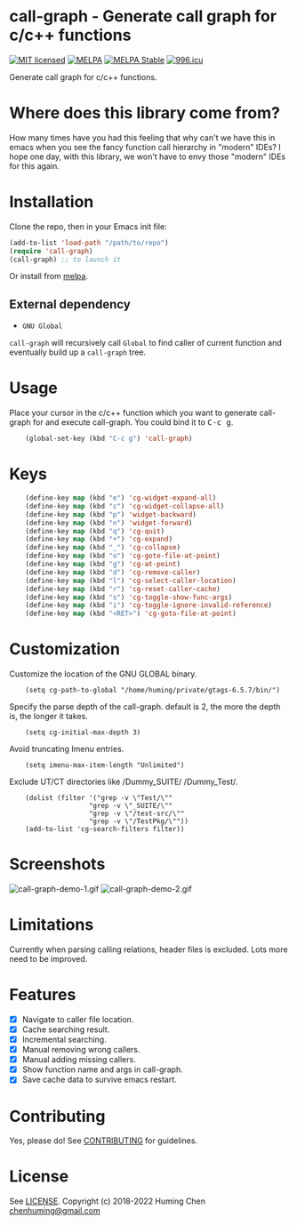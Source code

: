# call-graph - Generate call graph for c/c++ functions

[![MIT licensed](https://img.shields.io/badge/license-MIT-blue.svg)](COPYING.md)
[![MELPA](https://melpa.org/packages/call-graph-badge.svg)](https://melpa.org/#/call-graph)
[![MELPA Stable](https://stable.melpa.org/packages/call-graph-badge.svg)](https://stable.melpa.org/#/call-graph)
[![996.icu](https://img.shields.io/badge/link-996.icu-red.svg)](https://996.icu)

Generate call graph for c/c++ functions.

# Where does this library come from?

How many times have you had this feeling that
why can't we have this in emacs when you see
the fancy function call hierarchy in "modern" IDEs?
I hope one day, with this library, we won't have
to envy those "modern" IDEs for this again.

# Installation

Clone the repo, then in your Emacs init file:

```lisp
(add-to-list 'load-path "/path/to/repo")
(require 'call-graph)
(call-graph) ;; to launch it
```

Or install from [melpa](https://melpa.org/#/call-graph).

## External dependency

* `GNU Global`

`call-graph` will recursively call `Global` to find caller of
current function and eventually build up a `call-graph` tree.

# Usage

Place your cursor in the c/c++ function which you want to generate
call-graph for and execute call-graph.
You could bind it to <kbd>C-c g</kbd>.

```lisp
    (global-set-key (kbd "C-c g") 'call-graph)
```

# Keys

```lisp
    (define-key map (kbd "e") 'cg-widget-expand-all)
    (define-key map (kbd "c") 'cg-widget-collapse-all)
    (define-key map (kbd "p") 'widget-backward)
    (define-key map (kbd "n") 'widget-forward)
    (define-key map (kbd "q") 'cg-quit)
    (define-key map (kbd "+") 'cg-expand)
    (define-key map (kbd "_") 'cg-collapse)
    (define-key map (kbd "o") 'cg-goto-file-at-point)
    (define-key map (kbd "g") 'cg-at-point)
    (define-key map (kbd "d") 'cg-remove-caller)
    (define-key map (kbd "l") 'cg-select-caller-location)
    (define-key map (kbd "r") 'cg-reset-caller-cache)
    (define-key map (kbd "s") 'cg-toggle-show-func-args)
    (define-key map (kbd "i") 'cg-toggle-ignore-invalid-reference)
    (define-key map (kbd "<RET>") 'cg-goto-file-at-point)
```

# Customization

Customize the location of the GNU GLOBAL binary.

```
    (setq cg-path-to-global "/home/huming/private/gtags-6.5.7/bin/")
```

Specify the parse depth of the call-graph.
default is 2, the more the depth is, the longer it takes.

```
    (setq cg-initial-max-depth 3)
```

Avoid truncating Imenu entries.

```
    (setq imenu-max-item-length "Unlimited")
```

Exclude UT/CT directories like /Dummy_SUITE/ /Dummy_Test/.

```
    (dolist (filter '("grep -v \"Test/\""
                    "grep -v \"_SUITE/\""
                    "grep -v \"/test-src/\""
                    "grep -v \"/TestPkg/\""))
    (add-to-list 'cg-search-filters filter))
```

# Screenshots

![call-graph-demo-1.gif](img/call-graph-demo-1.gif)
![call-graph-demo-2.gif](img/call-graph-demo-2.gif)

# Limitations

Currently when parsing calling relations, header files is excluded.
Lots more need to be improved.

# Features

- [x] Navigate to caller file location.
- [x] Cache searching result.
- [x] Incremental searching.
- [x] Manual removing wrong callers.
- [x] Manual adding missing callers.
- [x] Show function name and args in call-graph.
- [x] Save cache data to survive emacs restart.

# Contributing
Yes, please do! See [CONTRIBUTING](CONTRIBUTING.md) for guidelines.

# License

See [LICENSE](LICENSE). Copyright (c) 2018-2022 Huming Chen <chenhuming@gmail.com>
